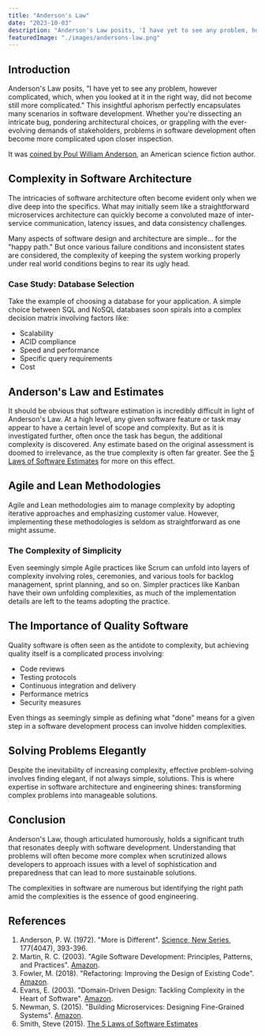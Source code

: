 ```yaml
---
title: "Anderson's Law"
date: "2023-10-03"
description: "Anderson's Law posits, 'I have yet to see any problem, however complicated, which, when you looked at it in the right way, did not become still more complicated.' This insightful aphorism perfectly encapsulates many scenarios in software development." 
featuredImage: "./images/andersons-law.png"
---
```


## Introduction

Anderson's Law posits, "I have yet to see any problem, however complicated, which, when you looked at it in the right way, did not become still more complicated." This insightful aphorism perfectly encapsulates many scenarios in software development. Whether you're dissecting an intricate bug, pondering architectural choices, or grappling with the ever-evolving demands of stakeholders, problems in software development often become more complicated upon closer inspection.

It was [coined by Poul William Anderson](https://quoteinvestigator.com/2015/06/15/complicated/), an American science fiction author.

## Complexity in Software Architecture

The intricacies of software architecture often become evident only when we dive deep into the specifics. What may initially seem like a straightforward microservices architecture can quickly become a convoluted maze of inter-service communication, latency issues, and data consistency challenges.

Many aspects of software design and architecture are simple... for the "happy path." But once various failure conditions and inconsistent states are considered, the complexity of keeping the system working properly under real world conditions begins to rear its ugly head.

### Case Study: Database Selection

Take the example of choosing a database for your application. A simple choice between SQL and NoSQL databases soon spirals into a complex decision matrix involving factors like:

- Scalability
- ACID compliance
- Speed and performance
- Specific query requirements
- Cost

## Anderson's Law and Estimates

It should be obvious that software estimation is incredibly difficult in light of Anderson's Law. At a high level, any given software feature or task may appear to have a certain level of scope and complexity. But as it is investigated further, often once the task has begun, the additional complexity is discovered. Any estimate based on the original assessment is doomed to irrelevance, as the true complexity is often far greater. See the [5 Laws of Software Estimates](https://ardalis.com/the-5-laws-of-software-estimates/) for more on this effect.

## Agile and Lean Methodologies

Agile and Lean methodologies aim to manage complexity by adopting iterative approaches and emphasizing customer value. However, implementing these methodologies is seldom as straightforward as one might assume.

### The Complexity of Simplicity

Even seemingly simple Agile practices like Scrum can unfold into layers of complexity involving roles, ceremonies, and various tools for backlog management, sprint planning, and so on. Simpler practices like Kanban have their own unfolding complexities, as much of the implementation details are left to the teams adopting the practice.

## The Importance of Quality Software

Quality software is often seen as the antidote to complexity, but achieving quality itself is a complicated process involving:

- Code reviews
- Testing protocols
- Continuous integration and delivery
- Performance metrics
- Security measures

Even things as seemingly simple as defining what "done" means for a given step in a software development process can involve hidden complexities.

## Solving Problems Elegantly

Despite the inevitability of increasing complexity, effective problem-solving involves finding elegant, if not always simple, solutions. This is where expertise in software architecture and engineering shines: transforming complex problems into manageable solutions.

## Conclusion

Anderson's Law, though articulated humorously, holds a significant truth that resonates deeply with software development. Understanding that problems will often become more complex when scrutinized allows developers to approach issues with a level of sophistication and preparedness that can lead to more sustainable solutions.

The complexities in software are numerous but identifying the right path amid the complexities is the essence of good engineering.

## References

1. Anderson, P. W. (1972). "More is Different". [Science, New Series](https://www.jstor.org/stable/1734697), 177(4047), 393-396.
2. Martin, R. C. (2003). "Agile Software Development: Principles, Patterns, and Practices". [Amazon](https://amzn.to/46EaMlr).
3. Fowler, M. (2018). "Refactoring: Improving the Design of Existing Code". [Amazon](https://amzn.to/3ti55em).
4. Evans, E. (2003). "Domain-Driven Design: Tackling Complexity in the Heart of Software". [Amazon](https://amzn.to/3F40wXU).
5. Newman, S. (2015). "Building Microservices: Designing Fine-Grained Systems". [Amazon](https://amzn.to/3RLYsve).
6. Smith, Steve (2015). [The 5 Laws of Software Estimates](https://ardalis.com/the-5-laws-of-software-estimates/)
